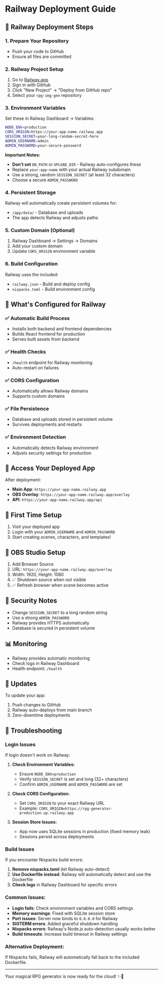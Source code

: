 # Railway Deployment Guide

## 🚂 Railway Deployment Steps

### 1. Prepare Your Repository
- Push your code to GitHub
- Ensure all files are committed

### 2. Railway Project Setup
1. Go to [Railway.app](https://railway.app)
2. Sign in with GitHub
3. Click "New Project" → "Deploy from GitHub repo"
4. Select your `rpg-img-gen` repository

### 3. Environment Variables
Set these in Railway Dashboard → Variables:

```bash
NODE_ENV=production
CORS_ORIGIN=https://your-app-name.railway.app
SESSION_SECRET=your-long-random-secret-here
ADMIN_USERNAME=admin
ADMIN_PASSWORD=your-secure-password
```

**Important Notes:**
- **Don't set** `DB_PATH` or `UPLOAD_DIR` - Railway auto-configures these
- Replace `your-app-name` with your actual Railway subdomain
- Use a strong, random `SESSION_SECRET` (at least 32 characters)
- Choose a secure `ADMIN_PASSWORD`

### 4. Persistent Storage
Railway will automatically create persistent volumes for:
- `/app/data/` - Database and uploads
- The app detects Railway and adjusts paths

### 5. Custom Domain (Optional)
1. Railway Dashboard → Settings → Domains
2. Add your custom domain
3. Update `CORS_ORIGIN` environment variable

### 6. Build Configuration
Railway uses the included:
- `railway.json` - Build and deploy config
- `nixpacks.toml` - Build environment config

## 🔧 What's Configured for Railway

### ✅ Automatic Build Process
- Installs both backend and frontend dependencies
- Builds React frontend for production
- Serves built assets from backend

### ✅ Health Checks
- `/health` endpoint for Railway monitoring
- Auto-restart on failures

### ✅ CORS Configuration
- Automatically allows Railway domains
- Supports custom domains

### ✅ File Persistence
- Database and uploads stored in persistent volume
- Survives deployments and restarts

### ✅ Environment Detection
- Automatically detects Railway environment
- Adjusts security settings for production

## 🎯 Access Your Deployed App

After deployment:
- **Main App**: `https://your-app-name.railway.app`
- **OBS Overlay**: `https://your-app-name.railway.app/overlay`
- **API**: `https://your-app-name.railway.app/api`

## 🔐 First Time Setup

1. Visit your deployed app
2. Login with your `ADMIN_USERNAME` and `ADMIN_PASSWORD`
3. Start creating scenes, characters, and templates!

## 🎥 OBS Studio Setup

1. Add Browser Source
2. URL: `https://your-app-name.railway.app/overlay`
3. Width: 1920, Height: 1080
4. ✅ Shutdown source when not visible
5. ✅ Refresh browser when scene becomes active

## 🚨 Security Notes

- Change `SESSION_SECRET` to a long random string
- Use a strong `ADMIN_PASSWORD`
- Railway provides HTTPS automatically
- Database is secured in persistent volume

## 📊 Monitoring

- Railway provides automatic monitoring
- Check logs in Railway Dashboard
- Health endpoint: `/health`

## 🔄 Updates

To update your app:
1. Push changes to GitHub
2. Railway auto-deploys from main branch
3. Zero-downtime deployments

## 🚨 Troubleshooting

### Login Issues
If login doesn't work on Railway:

1. **Check Environment Variables:**
   - Ensure `NODE_ENV=production`
   - Verify `SESSION_SECRET` is set and long (32+ characters)
   - Confirm `ADMIN_USERNAME` and `ADMIN_PASSWORD` are set

2. **Check CORS Configuration:**
   - Set `CORS_ORIGIN` to your exact Railway URL
   - Example: `CORS_ORIGIN=https://rpg-generator-production.up.railway.app`

3. **Session Store Issues:**
   - App now uses SQLite sessions in production (fixed memory leak)
   - Sessions persist across deployments

### Build Issues
If you encounter Nixpacks build errors:

1. **Remove nixpacks.toml** (let Railway auto-detect)
2. **Use Dockerfile instead**: Railway will automatically detect and use the Dockerfile
3. **Check logs** in Railway Dashboard for specific errors

### Common Issues:
- **Login fails**: Check environment variables and CORS settings
- **Memory warnings**: Fixed with SQLite session store
- **Port issues**: Server now binds to `0.0.0.0` for Railway
- **SIGTERM errors**: Added graceful shutdown handling
- **Nixpacks errors**: Railway's Node.js auto-detection usually works better
- **Build timeouts**: Increase build timeout in Railway settings

### Alternative Deployment:
If Nixpacks fails, Railway will automatically fall back to the included Dockerfile.

---

Your magical RPG generator is now ready for the cloud! ✨🚂

